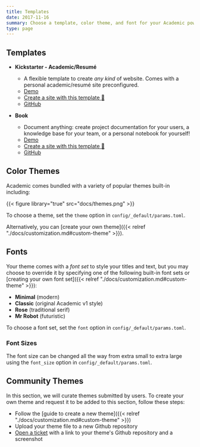 ```yaml
---
title: Templates
date: 2017-11-16
summary: Choose a template, color theme, and font for your Academic powered site.
type: page
---
```


## Templates

- **Kickstarter - Academic/Resumé**
  - A flexible template to create _any kind_ of website. Comes with a personal academic/resumé site preconfigured.
  - [Demo](https://academic-demo.netlify.app)
  - [Create a site with this template 🚀](./docs/install/)
  - [GitHub](https://github.com/sourcethemes/academic-kickstart)

- **Book**
  - Document anything: create project documentation for your users, a knowledge base for your team, or a personal notebook for yourself!
  - [Demo](https://book-starter.netlify.app)
  - [Create a site with this template 🚀](./docs/install/)
  - [GitHub](https://github.com/sourcethemes/academic-starter-book)

## Color Themes

Academic comes bundled with a variety of popular themes built-in including:

{{< figure library="true" src="docs/themes.png" >}}

To choose a theme, set the `theme` option in `config/_default/params.toml`.

Alternatively, you can [create your own theme]({{< relref "./docs/customization.md#custom-theme" >}}).

## Fonts

Your theme comes with a _font set_ to style your titles and text, but you may choose to override it by specifying one of the following built-in font sets or [creating your own font set]({{< relref "./docs/customization.md#custom-theme" >}}):

- **Minimal** (modern)
- **Classic** (original Academic v1 style)
- **Rose** (traditional serif)
- **Mr Robot** (futuristic)

To choose a font set, set the `font` option in `config/_default/params.toml`.

### Font Sizes

The font size can be changed all the way from extra small to extra large using the `font_size` option in `config/_default/params.toml`.

## Community Themes

In this section, we will curate themes submitted by users. To create your own theme and request it to be added to this section, follow these steps:

* Follow the [guide to create a new theme]({{< relref "./docs/customization.md#custom-theme" >}})
* Upload your theme file to a new Github repository
* [Open a ticket](https://github.com/sourcethemes/academic-www/issues) with a link to your theme's Github repository and a screenshot
